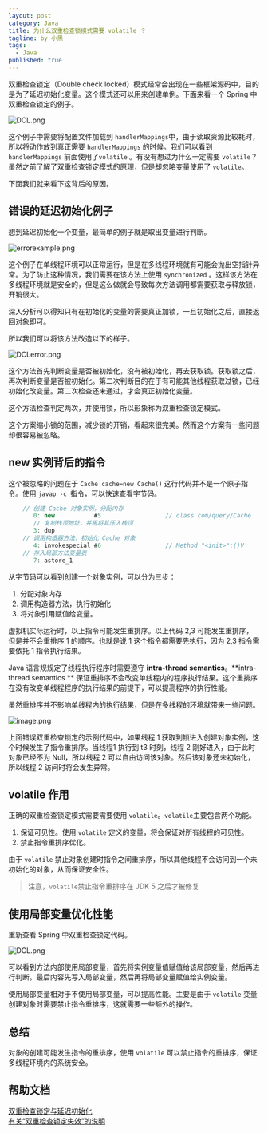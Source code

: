 ```yaml
---
layout: post
category: Java
title: 为什么双重检查锁模式需要 volatile ？
tagline: by 小黑
tags: 
  - Java
published: true
---
```


双重检查锁定（Double check locked）模式经常会出现在一些框架源码中，目的是为了延迟初始化变量。这个模式还可以用来创建单例。下面来看一个 Spring 中双重检查锁定的例子。

<!--more-->

![DCL.png](http://www.justdojava.com/assets/images/2019/java/image_andyxh/20190803/DCL-eac9c723.png)

这个例子中需要将配置文件加载到 `handlerMappings`中，由于读取资源比较耗时，所以将动作放到真正需要 `handlerMappings` 的时候。我们可以看到  `handlerMappings` 前面使用了`volatile` 。有没有想过为什么一定需要  `volatile`？虽然之前了解了双重检查锁定模式的原理，但是却忽略变量使用了 `volatile`。

下面我们就来看下这背后的原因。

## 错误的延迟初始化例子

想到延迟初始化一个变量，最简单的例子就是取出变量进行判断。

![errorexample.png](http://www.justdojava.com/assets/images/2019/java/image_andyxh/20190803/errorexample-3ca1d6f6.png)

这个例子在单线程环境可以正常运行，但是在多线程环境就有可能会抛出空指针异常。为了防止这种情况，我们需要在该方法上使用 `synchronized` 。这样该方法在多线程环境就是安全的，但是这么做就会导致每次方法调用都需要获取与释放锁，开销很大。

深入分析可以得知只有在初始化的变量的需要真正加锁，一旦初始化之后，直接返回对象即可。

所以我们可以将该方法改造以下的样子。

![DCLerror.png](http://www.justdojava.com/assets/images/2019/java/image_andyxh/20190803/DCLerror-36979ca4.png)

这个方法首先判断变量是否被初始化，没有被初始化，再去获取锁。获取锁之后，再次判断变量是否被初始化。第二次判断目的在于有可能其他线程获取过锁，已经初始化改变量。第二次检查还未通过，才会真正初始化变量。

这个方法检查判定两次，并使用锁，所以形象称为双重检查锁定模式。

这个方案缩小锁的范围，减少锁的开销，看起来很完美。然而这个方案有一些问题却很容易被忽略。

## new 实例背后的指令

这个被忽略的问题在于 `Cache cache=new Cache()` 这行代码并不是一个原子指令。使用  `javap -c `指令，可以快速查看字节码。

```java
	// 创建 Cache 对象实例，分配内存
       0: new           #5                  // class com/query/Cache
       // 复制栈顶地址，并再将其压入栈顶
       3: dup
	// 调用构造器方法，初始化 Cache 对象
       4: invokespecial #6                  // Method "<init>":()V
	// 存入局部方法变量表
       7: astore_1
```

从字节码可以看到创建一个对象实例，可以分为三步：

1. 分配对象内存
2. 调用构造器方法，执行初始化
3. 将对象引用赋值给变量。

虚拟机实际运行时，以上指令可能发生重排序。以上代码 2,3 可能发生重排序，但是并不会重排序 1 的顺序。也就是说 1 这个指令都需要先执行，因为 2,3 指令需要依托 1 指令执行结果。

Java 语言规规定了线程执行程序时需要遵守 **intra-thread semantics**。**intra-thread semantics ** 保证重排序不会改变单线程内的程序执行结果。这个重排序在没有改变单线程程序的执行结果的前提下，可以提高程序的执行性能。

虽然重排序并不影响单线程内的执行结果，但是在多线程的环境就带来一些问题。

![image.png](http://www.justdojava.com/assets/images/2019/java/image_andyxh/20190803/image-87d73d9d.png)

上面错误双重检查锁定的示例代码中，如果线程 1 获取到锁进入创建对象实例，这个时候发生了指令重排序。当线程1 执行到 t3 时刻，线程 2 刚好进入，由于此时对象已经不为 Null，所以线程 2 可以自由访问该对象。然后该对象还未初始化，所以线程 2 访问时将会发生异常。

## volatile 作用

正确的双重检查锁定模式需要需要使用 `volatile`。`volatile`主要包含两个功能。

1. 保证可见性。使用 `volatile` 定义的变量，将会保证对所有线程的可见性。
2. 禁止指令重排序优化。

由于 `volatile` 禁止对象创建时指令之间重排序，所以其他线程不会访问到一个未初始化的对象，从而保证安全性。

> 注意，`volatile`禁止指令重排序在 JDK 5 之后才被修复

## 使用局部变量优化性能

重新查看 Spring 中双重检查锁定代码。

![DCL.png](http://www.justdojava.com/assets/images/2019/java/image_andyxh/20190803/DCL-eac9c723.png)

可以看到方法内部使用局部变量，首先将实例变量值赋值给该局部变量，然后再进行判断。最后内容先写入局部变量，然后再将局部变量赋值给实例变量。

使用局部变量相对于不使用局部变量，可以提高性能。主要是由于 `volatile` 变量创建对象时需要禁止指令重排序，这就需要一些额外的操作。

## 总结

对象的创建可能发生指令的重排序，使用 `volatile` 可以禁止指令的重排序，保证多线程环境内的系统安全。

## 帮助文档

[双重检查锁定与延迟初始化](https://www.infoq.cn/article/double-checked-locking-with-delay-initialization)   
[有关“双重检查锁定失效”的说明](http://ifeve.com/doublecheckedlocking/)
